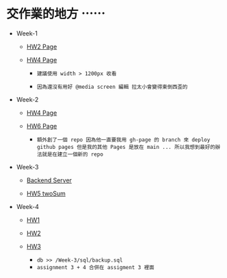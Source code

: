 # 交作業的地方 ⋯⋯

- Week-1

  - [HW2 Page](https://huanciou.github.io/remote-assignments/Week-1/Assignment-2/index.html)

  - [HW4 Page](https://huanciou.github.io/remote-assignments/Week-1/Assignment-4/index.html)

    - `建議使用 width > 1200px 收看`

    - `因為還沒有用好 @media screen 編輯 拉太小會變得東倒西歪的`

- Week-2

  - [HW4 Page](https://huanciou.github.io/remote-assignments/Week-2/Assignment-4/index.html)

  - [HW6 Page](https://huanciou.github.io/my-react-app/)

    - `額外創了一個 repo 因為他一直要我用 gh-page 的 branch 來 deploy github pages 但是我的其他 Pages 是放在 main ... 所以我想到最好的辦法就是在建立一個新的 repo`

- Week-3

  - [Backend Server](https://github.com/huanciou/remote-assignments/tree/main/Week-3/Assignments)

  - [HW5 twoSum](https://github.com/huanciou/remote-assignments/blob/main/Week-3/Assignments/Assignments-5/twoSum.js)

- Week-4

  - [HW1](https://github.com/huanciou/remote-assignments/blob/main/Week-4/Assignment-1/app.js)

  - [HW2](https://github.com/huanciou/remote-assignments/blob/main/Week-4/Assignment-2/app.js)

  - [HW3](https://github.com/huanciou/remote-assignments/tree/main/Week-4/Assignment-3)

    - `db >> /Week-3/sql/backup.sql  `
    - `assignment 3 + 4 合併在 assigment 3 裡面`
